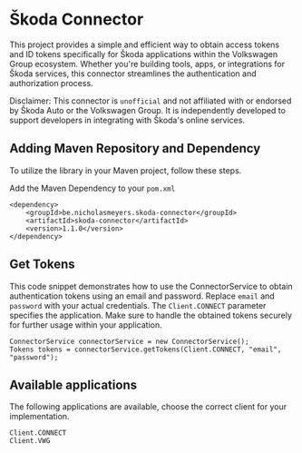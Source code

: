 # Škoda Connector
This project provides a simple and efficient way to obtain access tokens and ID tokens specifically for Škoda applications within the Volkswagen Group ecosystem.
Whether you're building tools, apps, or integrations for Škoda services, this connector streamlines the authentication and authorization process.

Disclaimer: This connector is `unofficial` and not affiliated with or endorsed by Škoda Auto or the Volkswagen Group.
It is independently developed to support developers in integrating with Škoda's online services.

## Adding Maven Repository and Dependency

To utilize the library in your Maven project, follow these steps.

Add the Maven Dependency to your `pom.xml`

```
<dependency>
    <groupId>be.nicholasmeyers.skoda-connector</groupId>
    <artifactId>skoda-connector</artifactId>
    <version>1.1.0</version>
</dependency>
```

## Get Tokens

This code snippet demonstrates how to use the ConnectorService to obtain authentication tokens using an email and
password.
Replace `email` and `password` with your actual credentials.
The `Client.CONNECT` parameter specifies the application.
Make sure to handle the obtained tokens securely for further usage within your application.

```
ConnectorService connectorService = new ConnectorService();
Tokens tokens = connectorService.getTokens(Client.CONNECT, "email", "password");
```

## Available applications

The following applications are available, choose the correct client for your implementation.

```
Client.CONNECT
Client.VWG
```
